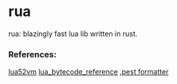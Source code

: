 # rua
rua: blazingly fast lua lib written in rust.

### References:
[lua52vm](http://files.catwell.info/misc/mirror/lua-5.2-bytecode-vm-dirk-laurie/lua52vm.html)
[lua_bytecode_reference](https://the-ravi-programming-language.readthedocs.io/en/latest/lua_bytecode_reference.html)
[.pest formatter](https://sbeckeriv.github.io/pest_format/)
